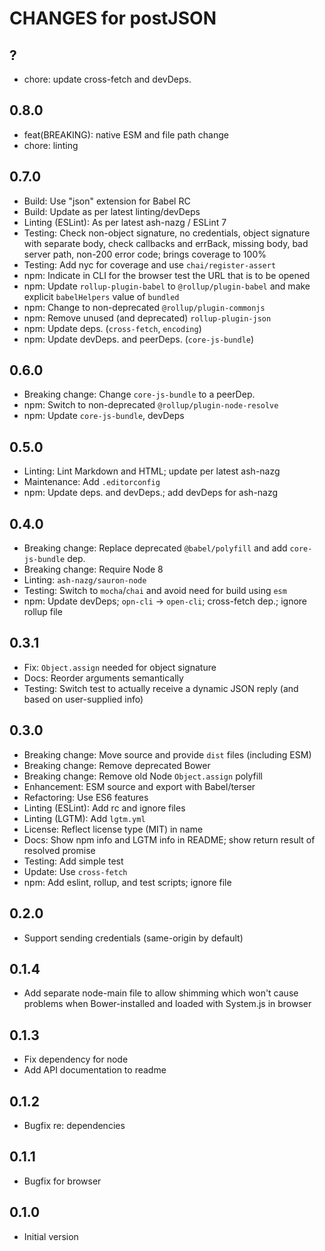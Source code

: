 # CHANGES for postJSON

## ?

- chore: update cross-fetch and devDeps.

## 0.8.0

- feat(BREAKING): native ESM and file path change
- chore: linting

## 0.7.0

- Build: Use "json" extension for Babel RC
- Build: Update as per latest linting/devDeps
- Linting (ESLint): As per latest ash-nazg / ESLint 7
- Testing: Check non-object signature, no credentials, object signature
   with separate body, check callbacks and errBack, missing body, bad
   server path, non-200 error code; brings coverage to 100%
- Testing: Add nyc for coverage and use `chai/register-assert`
- npm: Indicate in CLI for the browser test the URL that is to be opened
- npm: Update `rollup-plugin-babel` to `@rollup/plugin-babel`
    and make explicit `babelHelpers` value of `bundled`
- npm: Change to non-deprecated `@rollup/plugin-commonjs`
- npm: Remove unused (and deprecated) `rollup-plugin-json`
- npm: Update deps. (`cross-fetch`, `encoding`)
- npm: Update devDeps. and peerDeps. (`core-js-bundle`)

## 0.6.0

- Breaking change: Change `core-js-bundle` to a peerDep.
- npm: Switch to non-deprecated `@rollup/plugin-node-resolve`
- npm: Update `core-js-bundle`, devDeps

## 0.5.0

- Linting: Lint Markdown and HTML; update per latest ash-nazg
- Maintenance: Add `.editorconfig`
- npm: Update deps. and devDeps.; add devDeps for ash-nazg

## 0.4.0

- Breaking change: Replace deprecated `@babel/polyfill` and add
  `core-js-bundle` dep.
- Breaking change: Require Node 8
- Linting: `ash-nazg/sauron-node`
- Testing: Switch to `mocha`/`chai` and avoid need for build using `esm`
- npm: Update devDeps; `opn-cli` -> `open-cli`; cross-fetch dep.; ignore
  rollup file

## 0.3.1

- Fix: `Object.assign` needed for object signature
- Docs: Reorder arguments semantically
- Testing: Switch test to actually receive a dynamic JSON reply (and based on user-supplied info)

## 0.3.0

- Breaking change: Move source and provide `dist` files (including ESM)
- Breaking change: Remove deprecated Bower
- Breaking change: Remove old Node `Object.assign` polyfill
- Enhancement: ESM source and export with Babel/terser
- Refactoring: Use ES6 features
- Linting (ESLint): Add rc and ignore files
- Linting (LGTM): Add `lgtm.yml`
- License: Reflect license type (MIT) in name
- Docs: Show npm info and LGTM info in README; show return result of resolved promise
- Testing: Add simple test
- Update: Use `cross-fetch`
- npm: Add eslint, rollup, and test scripts; ignore file

## 0.2.0

- Support sending credentials (same-origin by default)

## 0.1.4

- Add separate node-main file to allow shimming which won't cause problems when Bower-installed and loaded with System.js in browser

## 0.1.3

- Fix dependency for node
- Add API documentation to readme

## 0.1.2

- Bugfix re: dependencies

## 0.1.1

- Bugfix for browser

## 0.1.0

- Initial version

